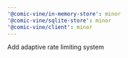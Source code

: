 ```yaml
---
'@comic-vine/in-memory-store': minor
'@comic-vine/sqlite-store': minor
'@comic-vine/client': minor
---
```


Add adaptive rate limiting system
